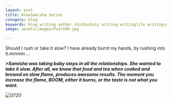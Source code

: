 ```yaml
---
layout: post
title: KnowSamisha Series
category: blog
keywords: blog writing author shikhashikz writing writinglife writingcommunity dailyblogpost dailyblogpostchallenge knowsamisha shikhashikz
image: assets/images/Post109.jpg

---
```

Should I rush or take it slow? I have already burnt my hands, by rushing into it.mmmm....

***>Samisha was taking baby steps in all the relationships. She wanted to take it slow. After all, we know that food and tea when cooked and brewed on slow flame, produces awesome results. The moment you increase the flame, BOOM, either it burns, or the taste is not what you want.***

![0720](https://user-images.githubusercontent.com/21696121/126325509-8d80cd8f-5b9e-4866-8962-93dbb8331de1.jpg)

